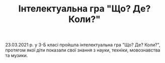 ﻿---
title: Інтелектуальна гра "Що? Де? Коли?"
---

23.03.2021 р. у 3-Б класі пройшла інтелектуальна гра "Що? Де? Коли?",  протягом якої діти показали свої знання з науки, техніки, мовознавства та музики.

<slideshow></slideshow>
